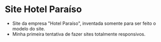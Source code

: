 # Site Hotel Paraíso
- Site da empresa "Hotel Paraíso", inventada somente para ser feito o modelo do site.
- Minha primeira tentativa de fazer sites totalmente responsivos.
